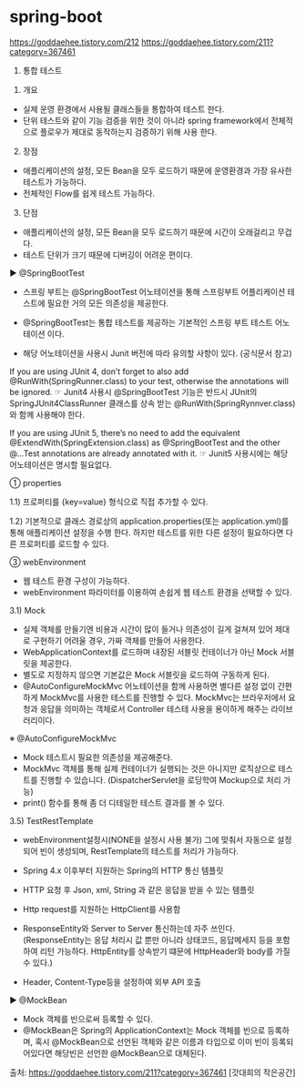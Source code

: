 # spring-boot

https://goddaehee.tistory.com/212
https://goddaehee.tistory.com/211?category=367461

1. 통합 테스트
1) 개요
 - 실제 운영 환경에서 사용될 클래스들을 통합하여 테스트 한다.
 - 단위 테스트와 같이 기능 검증을 위한 것이 아니라 spring framework에서 전체적으로 플로우가 제대로 동작하는지 검증하기 위해 사용 한다.
 
2) 장점
 - 애플리케이션의 설정, 모든 Bean을 모두 로드하기 때문에 운영환경과 가장 유사한 테스트가 가능하다.
 - 전체적인 Flow를 쉽게 테스트 가능하다.

3) 단점
 - 애플리케이션의 설정, 모든 Bean을 모두 로드하기 때문에 시간이 오래걸리고 무겁다.
 - 테스트 단위가 크기 때문에 디버깅이 어려운 편이다.

▶ @SpringBootTest
 - 스프링 부트는 @SpringBootTest 어노테이션을 통해 스프링부트 어플리케이션 테스트에 필요한 거의 모든 의존성을 제공한다.

 - @SpringBootTest는 통합 테스트를 제공하는 기본적인 스프링 부트 테스트 어노테이션 이다.

 - 해당 어노테이션을 사용시 Junit 버전에 따라 유의할 사항이 있다. (공식문서 참고)

 

If you are using JUnit 4, don’t forget to also add @RunWith(SpringRunner.class) to your test, otherwise the annotations will be ignored.
☞ Junit4 사용시 @SpringBootTest 기능은 반드시 JUnit의 SpringJUnit4ClassRunner 클래스를 상속 받는 @RunWith(SpringRynnver.class)와 함께 사용해야 한다.
 
If you are using JUnit 5, there’s no need to add the equivalent @ExtendWith(SpringExtension.class) as @SpringBootTest 
and the other @…Test annotations are already annotated with it.
☞ Junit5 사용시에는 해당 어노테이션은 명시할 필요없다.

 

① properties

1.1) 프로퍼티를 {key=value} 형식으로 직접 추가할 수 있다.

1.2)  기본적으로 클래스 경로상의 application.properties(또는 application.yml)를 통해 애플리케이션 설정을 수행 한다.
 하지만 테스트를 위한 다른 설정이 필요하다면 다른 프로퍼티를 로드할 수 있다.

③ webEnvironment 

 - 웹 테스트 환경 구성이 가능하다.
 - webEnvironment 파라미터를 이용하여 손쉽게 웹 테스트 환경을 선택할 수 있다.


3.1) Mock
 - 실제 객체를 만들기엔 비용과 시간이 많이 들거나 의존성이 길게 걸쳐져 있어 제대로 구현하기 어려울 경우, 가짜 객체를 만들어 사용한다.
 - WebApplicationContext를 로드하며 내장된 서블릿 컨테이너가 아닌 Mock 서블릿을 제공한다.
 - 별도로 지정하지 않으면 기본값은 Mock 서블릿을 로드하여 구동하게 된다.
 - @AutoConfigureMockMvc 어노테이션을 함께 사용하면 별다른 설정 없이 간편하게 MockMvc를 사용한 테스트를 진행할 수 있다.
   MockMvc는 브라우저에서 요청과 응답을 의미하는 객체로서 Controller 테스테 사용을 용이하게 해주는 라이브러리이다.

※ @AutoConfigureMockMvc
 - Mock 테스트시 필요한 의존성을 제공해준다.
 - MockMvc 객체를 통해 실제 컨테이너가 실행되는 것은 아니지만 로직상으로 테스트를 진행할 수 있습니다. (DispatcherServlet을 로딩학여 Mockup으로 처리 가능)
 - print() 함수를 통해 좀 더 디테일한 테스트 결과를 볼 수 있다.

3.5) TestRestTemplate
 - webEnvironment설정시(NONE을 설정시 사용 불가) 그에 맞춰서 자동으로 설정되어 빈이 생성되며, RestTemplate의 테스트를 처리가 가능하다.

- Spring 4.x 이후부터 지원하는 Spring의 HTTP 통신 템플릿
- HTTP 요청 후 Json, xml, String 과 같은 응답을 받을 수 있는 템플릿
- Http request를 지원하는 HttpClient를 사용함
- ResponseEntity와 Server to Server 통신하는데 자주 쓰인다.
  (ResponseEntity는 응답 처리시 값 뿐만 아니라 상태코드, 응답메세지 등을 포함하여 리턴 가능하다. HttpEntity를 상속받기 떄문에 HttpHeader와 body를 가질수 있다.)
- Header, Content-Type등을 설정하여 외부 API 호출


▶ @MockBean
 - Mock 객체를 빈으로써 등록할 수 있다.
 - @MockBean은 Spring의 ApplicationContext는 Mock 객체를 빈으로 등록하며, 혹시 @MockBean으로 선언된 객체와 같은 이름과 타입으로 이미 빈이 등록되어있다면 해당빈은 선언한 @MockBean으로 대체된다.



출처: https://goddaehee.tistory.com/211?category=367461 [갓대희의 작은공간]

